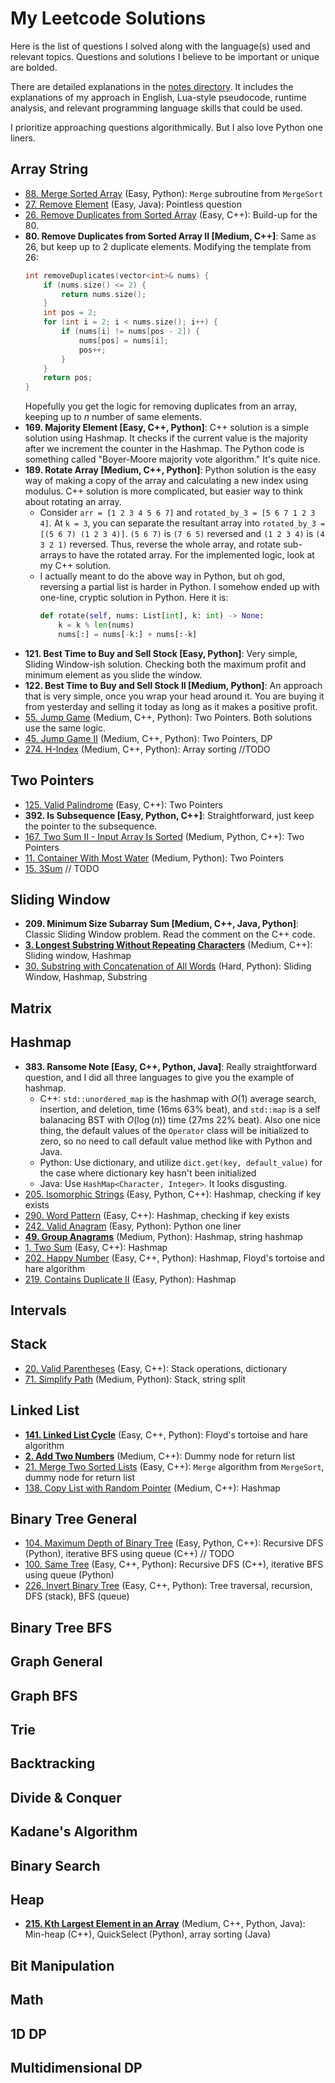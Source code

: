 # My Leetcode Solutions

Here is the list of questions I solved along with the language(s) used and relevant topics.
Questions and solutions I believe to be important or unique are bolded.

There are detailed explanations in the [notes directory](./notes/).
It includes the explanations of my approach in English, Lua-style pseudocode, runtime analysis, and relevant programming language skills that could be used.

I prioritize approaching questions algorithmically.
But I also love Python one liners.

## Array String

- [88. Merge Sorted Array](./notes/0088-merge-sorted-arr.md) (Easy, Python): `Merge` subroutine from `MergeSort`
- [27. Remove Element](./notes/0027-remove-elem.md) (Easy, Java): Pointless question
- [26. Remove Duplicates from Sorted Array](./notes/0026-remove-dup-from-sorted-arr.md) (Easy, C++): Build-up for the 80.
- **80. Remove Duplicates from Sorted Array II [Medium, C++]**: Same as 26, but keep up to 2 duplicate elements. Modifying the template from 26:
    ```cpp
    int removeDuplicates(vector<int>& nums) {
        if (nums.size() <= 2) {
            return nums.size();
        }
        int pos = 2;
        for (int i = 2; i < nums.size(); i++) {
            if (nums[i] != nums[pos - 2]) {
                nums[pos] = nums[i];
                pos++;
            }
        }
        return pos;
    }
    ```
    Hopefully you get the logic for removing duplicates from an array, keeping up to $n$ number of same elements.
- **169. Majority Element [Easy, C++, Python]**: C++ solution is a simple solution using Hashmap.
    It checks if the current value is the majority after we increment the counter in the Hashmap.
    The Python code is something called "Boyer-Moore majority vote algorithm."
    It's quite nice.
- **189. Rotate Array [Medium, C++, Python]**: Python solution is the easy way of making a copy of the array and calculating a new index using modulus.
    C++ solution is more complicated, but easier way to think about rotating an array.
    - Consider `arr = [1 2 3 4 5 6 7]` and `rotated_by_3 = [5 6 7 1 2 3 4]`. At `k = 3`, you can separate the resultant array into `rotated_by_3 = [(5 6 7) (1 2 3 4)]`. `(5 6 7)` is `(7 6 5)` reversed and `(1 2 3 4)` is `(4 3 2 1)` reversed. Thus, reverse the whole array, and rotate sub-arrays to have the rotated array. For the implemented logic, look at my C++ solution.
    - I actually meant to do the above way in Python, but oh god, reversing a partial list is harder in Python. I somehow ended up with one-line, cryptic solution in Python. Here it is:
        ```python
        def rotate(self, nums: List[int], k: int) -> None:
            k = k % len(nums)
            nums[:] = nums[-k:] + nums[:-k]
        ```
- **121. Best Time to Buy and Sell Stock [Easy, Python]**: Very simple, Sliding Window-ish solution.
    Checking both the maximum profit and minimum element as you slide the window.
- **122. Best Time to Buy and Sell Stock II [Medium, Python]**: An approach that is very simple, once you wrap your head around it.
    You are buying it from yesterday and selling it today as long as it makes a positive profit.
- [55. Jump Game](./notes/0055-jump-game.md) (Medium, C++, Python): Two Pointers. Both solutions use the same logic.
- [45. Jump Game II](./notes/0045-jump-game-ii.md) (Medium, C++, Python): Two Pointers, DP
- [274. H-Index](./notes/0274-h-idx.md) (Medium, C++, Python): Array sorting //TODO

## Two Pointers

- [125. Valid Palindrome](./notes/0125-valid-palindrome.md) (Easy, C++): Two Pointers
- **392. Is Subsequence [Easy, Python, C++]**: Straightforward, just keep the pointer to the subsequence.
- [167. Two Sum II - Input Array Is Sorted](./notes/0167-two-sum-ii-input-arr-is-sorted.md) (Medium, Python, C++): Two Pointers
- [11. Container With Most Water](./notes/0011-container-w-most-water.md) (Medium, Python): Two Pointers
- [15. 3Sum](./) // TODO

## Sliding Window

- **209. Minimum Size Subarray Sum [Medium, C++, Java, Python]**: Classic Sliding Window problem. Read the comment on the C++ code.
- [**3. Longest Substring Without Repeating Characters**](./notes/0003-longest-substr-wo-repeating-char.md) (Medium, C++): Sliding window, Hashmap
- [30. Substring with Concatenation of All Words](./notes/0030-substr-w-concate-of-all-words.md) (Hard, Python): Sliding Window, Hashmap, Substring

## Matrix

## Hashmap

- **383. Ransome Note [Easy, C++, Python, Java]**: Really straightforward question, and I did all three languages to give you the example of hashmap.
    - C++: `std::unordered_map` is the hashmap with $O(1)$ average search, insertion, and deletion, time (16ms 63% beat), and `std::map` is a self balanacing BST with $O(\log (n))$ time (27ms 22% beat).
        Also one nice thing, the default values of the `Operator` class will be initialized to zero, so no need to call default value method like with Python and Java.
    - Python: Use dictionary, and utilize `dict.get(key, default_value)` for the case where dictionary key hasn't been initialized
    - Java: Use `HashMap<Character, Integer>`. It looks disgusting.
- [205. Isomorphic Strings](./notes/0205-isomorphic-str.md) (Easy, Python, C++): Hashmap, checking if key exists
- [290. Word Pattern](./notes/0290-word-patt.md) (Easy, C++): Hashmap, checking if key exists
- [242. Valid Anagram](./notes/0242-valid-anagram.md) (Easy, Python): Python one liner
- [**49. Group Anagrams**](./notes/0049-group-anagrams.md) (Medium, Python): Hashmap, string hashmap
- [1. Two Sum](./notes/0001-two-sum.md) (Easy, C++): Hashmap
- [202. Happy Number](./notes/0202-happy-num.md) (Easy, C++, Python): Hashmap, Floyd's tortoise and hare algorithm
- [219. Contains Duplicate II](./notes/0219-contain-dup-ii.md) (Easy, Python): Hashmap

## Intervals

## Stack

- [20. Valid Parentheses](./notes/0020-valid-paren.md) (Easy, C++): Stack operations, dictionary
- [71. Simplify Path](./notes/0071-simplify-path.md) (Medium, Python): Stack, string split

## Linked List

- [**141. Linked List Cycle**](./notes/0141-linked-list-cycle.md) (Easy, C++, Python): Floyd's tortoise and hare algorithm
- [**2. Add Two Numbers**](./notes/0002-add-two-nums.md) (Medium, C++): Dummy node for return list
- [21. Merge Two Sorted Lists](./notes/0021-merge-two-sorted-lists.md) (Easy, C++): `Merge` algorithm from `MergeSort`, dummy node for return list
- [138. Copy List with Random Pointer](./notes/0138-cp-list-w-rand-ptr.md) (Medium, C++): Hashmap

## Binary Tree General

- [104. Maximum Depth of Binary Tree](./notes/0104-max-depth-of-binary-tree.md) (Easy, Python, C++): Recursive DFS (Python), iterative BFS using queue (C++) // TODO
- [100. Same Tree](./notes/0100-same-tree.md) (Easy, C++, Python): Recursive DFS (C++), iterative BFS using queue (Python)
- [226. Invert Binary Tree](./notes/0226-invert-binary-tree.md) (Easy, C++, Python): Tree traversal, recursion, DFS (stack), BFS (queue)

## Binary Tree BFS

## Graph General

## Graph BFS

## Trie

## Backtracking

## Divide & Conquer

## Kadane's Algorithm

## Binary Search

## Heap

- [**215. Kth Largest Element in an Array**](./notes/0215-kth-largest-elem-in-an-arr.md) (Medium, C++, Python, Java): Min-heap (C++), QuickSelect (Python), array sorting (Java)

## Bit Manipulation

## Math

## 1D DP

## Multidimensional DP

